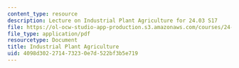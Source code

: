 ```yaml
---
content_type: resource
description: Lecture on Industrial Plant Agriculture for 24.03 S17
file: https://ol-ocw-studio-app-production.s3.amazonaws.com/courses/24-03-good-food-ethics-and-politics-of-food-spring-2017/4098d302271473230e7d522bf3b5e719_MIT24_03S17_lec20.pdf
file_type: application/pdf
resourcetype: Document
title: Industrial Plant Agriculture
uid: 4098d302-2714-7323-0e7d-522bf3b5e719
---
```

